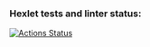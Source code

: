 ### Hexlet tests and linter status:
[![Actions Status](https://github.com/darrriakurochka21092019/frontend-project-46/actions/workflows/hexlet-check.yml/badge.svg)](https://github.com/darrriakurochka21092019/frontend-project-46/actions)